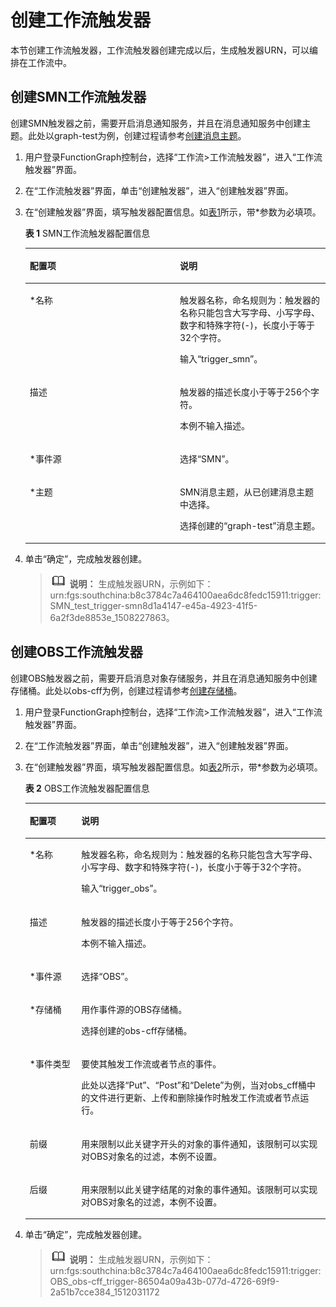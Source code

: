 # 创建工作流触发器<a name="ZH-CN_TOPIC_0236451525"></a>

本节创建工作流触发器，工作流触发器创建完成以后，生成触发器URN，可以编排在工作流中。

## 创建SMN工作流触发器<a name="section099173617432"></a>

创建SMN触发器之前，需要开启消息通知服务，并且在消息通知服务中创建主题。此处以graph-test为例，创建过程请参考[创建消息主题](https://support.huaweicloud.com/usermanual-smn/zh-cn_topic_0043961401.html)。

1.  用户登录FunctionGraph控制台，选择“工作流\>工作流触发器”，进入“工作流触发器”界面。
2.  在“工作流触发器”界面，单击“创建触发器”，进入“创建触发器”界面。
3.  在“创建触发器”界面，填写触发器配置信息。如[表1](#table16705107144049)所示，带\*参数为必填项。

    **表 1**  SMN工作流触发器配置信息

    <a name="table16705107144049"></a>
    <table><thead align="left"><tr id="row14493034144049"><th class="cellrowborder" valign="top" width="50%" id="mcps1.2.3.1.1"><p id="p29330435144049"><a name="p29330435144049"></a><a name="p29330435144049"></a>配置项</p>
    </th>
    <th class="cellrowborder" valign="top" width="50%" id="mcps1.2.3.1.2"><p id="p26955041144049"><a name="p26955041144049"></a><a name="p26955041144049"></a>说明</p>
    </th>
    </tr>
    </thead>
    <tbody><tr id="row41268785144049"><td class="cellrowborder" valign="top" width="50%" headers="mcps1.2.3.1.1 "><p id="p54437320144049"><a name="p54437320144049"></a><a name="p54437320144049"></a>*名称</p>
    </td>
    <td class="cellrowborder" valign="top" width="50%" headers="mcps1.2.3.1.2 "><p id="p47346762144049"><a name="p47346762144049"></a><a name="p47346762144049"></a>触发器名称，命名规则为：触发器的名称只能包含大写字母、小写字母、数字和特殊字符(-)，长度小于等于32个字符。</p>
    <p id="p17455653143240"><a name="p17455653143240"></a><a name="p17455653143240"></a>输入“trigger_smn”。</p>
    </td>
    </tr>
    <tr id="row23467680144049"><td class="cellrowborder" valign="top" width="50%" headers="mcps1.2.3.1.1 "><p id="p21833904144049"><a name="p21833904144049"></a><a name="p21833904144049"></a>描述</p>
    </td>
    <td class="cellrowborder" valign="top" width="50%" headers="mcps1.2.3.1.2 "><p id="p23715809144049"><a name="p23715809144049"></a><a name="p23715809144049"></a>触发器的描述长度小于等于256个字符。</p>
    <p id="p4883782116354"><a name="p4883782116354"></a><a name="p4883782116354"></a>本例不输入描述。</p>
    </td>
    </tr>
    <tr id="row12115693144049"><td class="cellrowborder" valign="top" width="50%" headers="mcps1.2.3.1.1 "><p id="p41847090144049"><a name="p41847090144049"></a><a name="p41847090144049"></a>*事件源</p>
    </td>
    <td class="cellrowborder" valign="top" width="50%" headers="mcps1.2.3.1.2 "><p id="p34171115144049"><a name="p34171115144049"></a><a name="p34171115144049"></a>选择“SMN”。</p>
    </td>
    </tr>
    <tr id="row24296947143325"><td class="cellrowborder" valign="top" width="50%" headers="mcps1.2.3.1.1 "><p id="p54660729143339"><a name="p54660729143339"></a><a name="p54660729143339"></a>*主题</p>
    </td>
    <td class="cellrowborder" valign="top" width="50%" headers="mcps1.2.3.1.2 "><p id="p3641961992349"><a name="p3641961992349"></a><a name="p3641961992349"></a>SMN消息主题，从已创建消息主题中选择。</p>
    <p id="p65442965143339"><a name="p65442965143339"></a><a name="p65442965143339"></a>选择创建的“graph-test”消息主题。</p>
    </td>
    </tr>
    </tbody>
    </table>


1.  单击“确定”，完成触发器创建。

    >![](public_sys-resources/icon-note.gif) **说明：** 
    >生成触发器URN，示例如下：urn:fgs:southchina:b8c3784c7a464100aea6dc8fedc15911:trigger:SMN\_test\_trigger-smn8d1a4147-e45a-4923-41f5-6a2f3de8853e\_1508227863。


## 创建OBS工作流触发器<a name="section1455021317121"></a>

创建OBS触发器之前，需要开启消息对象存储服务，并且在消息通知服务中创建存储桶。此处以obs-cff为例，创建过程请参考[创建存储桶](https://support.huaweicloud.com/usermanual-obs/obs_03_0306.html)。

1.  用户登录FunctionGraph控制台，选择“工作流\>工作流触发器”，进入“工作流触发器”界面。
2.  在“工作流触发器”界面，单击“创建触发器”，进入“创建触发器”界面。
3.  在“创建触发器”界面，填写触发器配置信息。如[表2](#table396812714132)所示，带\*参数为必填项。

    **表 2**  OBS工作流触发器配置信息

    <a name="table396812714132"></a>
    <table><thead align="left"><tr id="row1796862710134"><th class="cellrowborder" valign="top" width="17.19%" id="mcps1.2.3.1.1"><p id="p17968132710133"><a name="p17968132710133"></a><a name="p17968132710133"></a>配置项</p>
    </th>
    <th class="cellrowborder" valign="top" width="82.80999999999999%" id="mcps1.2.3.1.2"><p id="p49681227161314"><a name="p49681227161314"></a><a name="p49681227161314"></a>说明</p>
    </th>
    </tr>
    </thead>
    <tbody><tr id="row20976192714132"><td class="cellrowborder" valign="top" width="17.19%" headers="mcps1.2.3.1.1 "><p id="p19978727151318"><a name="p19978727151318"></a><a name="p19978727151318"></a>*名称</p>
    </td>
    <td class="cellrowborder" valign="top" width="82.80999999999999%" headers="mcps1.2.3.1.2 "><p id="p5980192712131"><a name="p5980192712131"></a><a name="p5980192712131"></a>触发器名称，命名规则为：触发器的名称只能包含大写字母、小写字母、数字和特殊字符(-)，长度小于等于32个字符。</p>
    <p id="p18981182771312"><a name="p18981182771312"></a><a name="p18981182771312"></a>输入“trigger_obs”。</p>
    </td>
    </tr>
    <tr id="row1898312714137"><td class="cellrowborder" valign="top" width="17.19%" headers="mcps1.2.3.1.1 "><p id="p209851127111319"><a name="p209851127111319"></a><a name="p209851127111319"></a>描述</p>
    </td>
    <td class="cellrowborder" valign="top" width="82.80999999999999%" headers="mcps1.2.3.1.2 "><p id="p0987527201314"><a name="p0987527201314"></a><a name="p0987527201314"></a>触发器的描述长度小于等于256个字符。</p>
    <p id="p15988122791314"><a name="p15988122791314"></a><a name="p15988122791314"></a>本例不输入描述。</p>
    </td>
    </tr>
    <tr id="row29891927191318"><td class="cellrowborder" valign="top" width="17.19%" headers="mcps1.2.3.1.1 "><p id="p1699015273137"><a name="p1699015273137"></a><a name="p1699015273137"></a>*事件源</p>
    </td>
    <td class="cellrowborder" valign="top" width="82.80999999999999%" headers="mcps1.2.3.1.2 "><p id="p59945277134"><a name="p59945277134"></a><a name="p59945277134"></a>选择“OBS”。</p>
    </td>
    </tr>
    <tr id="row1199513279133"><td class="cellrowborder" valign="top" width="17.19%" headers="mcps1.2.3.1.1 "><p id="p199971827121312"><a name="p199971827121312"></a><a name="p199971827121312"></a>*存储桶</p>
    </td>
    <td class="cellrowborder" valign="top" width="82.80999999999999%" headers="mcps1.2.3.1.2 "><p id="p15998727181312"><a name="p15998727181312"></a><a name="p15998727181312"></a>用作事件源的OBS存储桶。</p>
    <p id="p1599972761313"><a name="p1599972761313"></a><a name="p1599972761313"></a>选择创建的obs-cff存储桶。</p>
    </td>
    </tr>
    <tr id="row131931753203118"><td class="cellrowborder" valign="top" width="17.19%" headers="mcps1.2.3.1.1 "><p id="p151931753123117"><a name="p151931753123117"></a><a name="p151931753123117"></a>*事件类型</p>
    </td>
    <td class="cellrowborder" valign="top" width="82.80999999999999%" headers="mcps1.2.3.1.2 "><p id="p32389141113256"><a name="p32389141113256"></a><a name="p32389141113256"></a>要使其触发工作流或者节点的事件。</p>
    <p id="p50102754113611"><a name="p50102754113611"></a><a name="p50102754113611"></a>此处以选择“Put”、“Post”和“Delete”为例，当对obs_cff桶中的文件进行更新、上传和删除操作时触发工作流或者节点运行。</p>
    </td>
    </tr>
    <tr id="row39216573319"><td class="cellrowborder" valign="top" width="17.19%" headers="mcps1.2.3.1.1 "><p id="p392857183111"><a name="p392857183111"></a><a name="p392857183111"></a>前缀</p>
    </td>
    <td class="cellrowborder" valign="top" width="82.80999999999999%" headers="mcps1.2.3.1.2 "><p id="p5921957193115"><a name="p5921957193115"></a><a name="p5921957193115"></a>用来限制以此关键字开头的对象的事件通知，该限制可以实现对OBS对象名的过滤，本例不设置。</p>
    </td>
    </tr>
    <tr id="row81981010324"><td class="cellrowborder" valign="top" width="17.19%" headers="mcps1.2.3.1.1 "><p id="p31983043216"><a name="p31983043216"></a><a name="p31983043216"></a>后缀</p>
    </td>
    <td class="cellrowborder" valign="top" width="82.80999999999999%" headers="mcps1.2.3.1.2 "><p id="p1206200123216"><a name="p1206200123216"></a><a name="p1206200123216"></a>用来限制以此关键字结尾的对象的事件通知。该限制可以实现对OBS对象名的过滤，本例不设置。</p>
    </td>
    </tr>
    </tbody>
    </table>


1.  单击“确定”，完成触发器创建。

    >![](public_sys-resources/icon-note.gif) **说明：** 
    >生成触发器URN，示例如下：urn:fgs:southchina:b8c3784c7a464100aea6dc8fedc15911:trigger:OBS\_obs-cff\_trigger-86504a09a43b-077d-4726-69f9-2a51b7cce384\_1512031172


